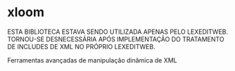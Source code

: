 xloom
=====

ESTA BIBLIOTECA ESTAVA SENDO UTILIZADA APENAS PELO LEXEDITWEB. TORNOU-SE DESNECESSÁRIA APÓS IMPLEMENTAÇÃO DO TRATAMENTO DE INCLUDES DE XML NO PRÓPRIO LEXEDITWEB.

Ferramentas avançadas de manipulação dinâmica de XML
